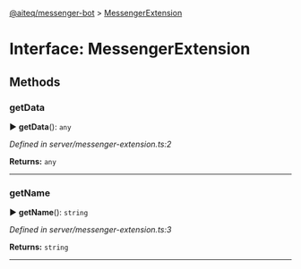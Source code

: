 [@aiteq/messenger-bot](../README.md) > [MessengerExtension](../interfaces/messengerextension.md)



# Interface: MessengerExtension


## Methods
<a id="getdata"></a>

###  getData

► **getData**(): `any`




*Defined in server/messenger-extension.ts:2*





**Returns:** `any`





___

<a id="getname"></a>

###  getName

► **getName**(): `string`




*Defined in server/messenger-extension.ts:3*





**Returns:** `string`





___


